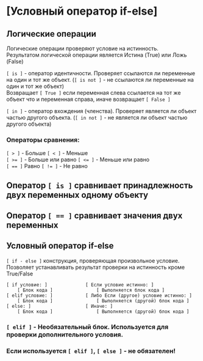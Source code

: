 # [Условный оператор if-else] 

## Логические операции  

Логические операции проверяют условие на истинность.  
Результатом логической операции является Истина (True) или Ложь (False)

`[ is ]` - оператор идентичности. Проверяет ссылаются ли переменные на один и тот же объект. (`[ is not ]` - не ссылаются ли переменные на один и тот же объект)  
Возвращает `[ True ]` если переменная слева ссылается на тот же объект что и переменная справа, иначе возвращает `[ False ]`

`[ in ]` - оператор вхождения (членства). Проверяет является ли объект частью другого объекта. (`[ in not ]` - не является ли объект частью другого объекта)



### Операторы сравнения:
`[ > ]` - Больше      `[ < ]` - Меньше  
`[ >= ]` - Больше или равно      `[ <= ]` - Меньше или равно  
`[ == ]` Равно      `[ != ]` - Не равно  

## Оператор `[ is ]` сравнивает принадлежность двух переменных одному объекту
## Оператор `[ == ]` сравнивает значения двух переменных

## Условный оператор if-else

`[ if - else ]` конструкция, проверяющая произвольное условие. Позволяет устанавливать результат проверки на истинность кроме True/False

```
[ if условие: ]              [ Если условие истинно: ]  
    [ Блок кода ]                [ Выполняется блок кода ]
[ elif условие: ]            [ Либо Если (другое) условие истинно: ]
    [ Блок кода ]                [ Выполняется (другой) блок кода ]
[ else: ]                    [ Иначе: ]
    [ Блок кода ]                [ Выполняется (другой) блок кода ]
```

### `[ elif ]` - Необязательный блок. Используется для проверки дополнительного условия.  
### Если используется `[ elif ]`, `[ else ]` - не обязателен!

